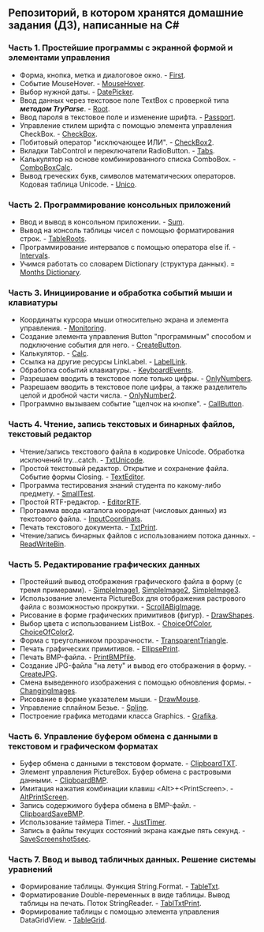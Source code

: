 ## Репозиторий, в котором хранятся домашние задания (ДЗ), написанные на C#

### Часть 1. Простейшие программы с экранной формой и элементами управления

* Форма, кнопка, метка и диалоговое окно. - [First](https://github.com/GhostBasenji/homeworks/tree/master/First).
* Событие MouseHover. - [MouseHover](https://github.com/GhostBasenji/homeworks/tree/master/MouseHover).
* Выбор нужной даты. - [DatePicker](https://github.com/GhostBasenji/homeworks/tree/master/DatePicker).
* Ввод данных через текстовое поле TextBox с проверкой типа ***методом TryParse***. - [Root](https://github.com/GhostBasenji/homeworks/tree/master/Root).
* Ввод пароля в текстовое поле и изменение шрифта. - [Passport](https://github.com/GhostBasenji/homeworks/tree/master/Passport).
* Управление стилем шрифта с помощью элемента управления CheckBox. - [CheckBox](https://github.com/GhostBasenji/homeworks/tree/master/CheckBox).
* Побитовый оператор "исключающее ИЛИ". - [CheckBox2](https://github.com/GhostBasenji/homeworks/tree/master/CheckBox2).
* Вкладки TabControl и переключатели RadioButton. - [Tabs](https://github.com/GhostBasenji/homeworks/tree/master/Tabs).
* Калькулятор на основе комбинированного списка ComboBox. - [ComboBoxCalc](https://github.com/GhostBasenji/homeworks/tree/master/ComboBoxCalc).
* Вывод греческих букв, символов математических операторов. Кодовая таблица Unicode. - [Unico](https://github.com/GhostBasenji/homeworks/tree/master/Unico).

### Часть 2. Программирование консольных приложений

* Ввод и вывод в консольном приложении. - [Sum](https://github.com/GhostBasenji/homeworks/tree/master/Sum).
* Вывод на консоль таблицы чисел с помощью форматирования строк. - [TableRoots](https://github.com/GhostBasenji/homeworks/tree/master/TableRoots).
* Программирование интервалов с помощью оператора else if. - [Intervals](https://github.com/GhostBasenji/homeworks/tree/master/Intervals).
* Учимся работать со словарем Dictionary (структура данных). = [Months Dictionary](https://github.com/GhostBasenji/homeworks/tree/master/Months_Dictionary).

### Часть 3. Инициирование и обработка событий мыши и клавиатуры

* Координаты курсора мыши относительно экрана и элемента управления. - [Monitoring](https://github.com/GhostBasenji/homeworks/tree/master/Monitoring).
* Создание элемента управления Button "программным" способом и подключение события для него. - [CreateButton](https://github.com/GhostBasenji/homeworks/tree/master/CreateButton).
* Калькулятор. - [Calc](https://github.com/GhostBasenji/homeworks/tree/master/Calc).
* Ссылка на другие ресурсы LinkLabel. - [LabelLink](https://github.com/GhostBasenji/homeworks/tree/master/LabelLink).
* Обработка событий клавиатуры. - [KeyboardEvents](https://github.com/GhostBasenji/homeworks/tree/master/KeyboardEvents).
* Разрешаем вводить в текстовое поле только цифры. - [OnlyNumbers](https://github.com/GhostBasenji/homeworks/tree/master/OnlyNumbers).
* Разрешаем вводить в текстовое поле цифры, а также разделитель целой и дробной части числа. - [OnlyNumber2](https://github.com/GhostBasenji/homeworks/tree/master/OnlyNumber2).
* Программно вызываем событие "щелчок на кнопке". - [CallButton](https://github.com/GhostBasenji/homeworks/tree/master/CallButton). 

### Часть 4. Чтение, запись текстовых и бинарных файлов, текстовый редактор

* Чтение/запись текстового файла в кодировке Unicode. Обработка исключений try...catch. - [TxtUnicode](https://github.com/GhostBasenji/homeworks/tree/master/TxtUnicode).
* Простой текстовый редактор. Открытие и сохранение файла. Событие формы Closing. - [TextEditor](https://github.com/GhostBasenji/homeworks/tree/master/TextEditor).
* Программа тестирования знаний студента по какому-либо предмету. - [SmallTest](https://github.com/GhostBasenji/homeworks/tree/master/SmallTest).
* Простой RTF-редактор. - [EditorRTF](https://github.com/GhostBasenji/homeworks/tree/master/EditorRTF).
* Программа ввода каталога координат (числовых данных) из текстового файла. - [InputCoordinats](https://github.com/GhostBasenji/homeworks/tree/master/InputCoordinats).
* Печать текстового документа. - [TxtPrint](https://github.com/GhostBasenji/homeworks/tree/master/TxtPrint).
* Чтение/запись бинарных файлов с использованием потока данных. - [ReadWriteBin](https://github.com/GhostBasenji/homeworks/tree/master/ReadWriteBin).

### Часть 5. Редактирование графических данных

* Простейший вывод отображения графического файла в форму (с тремя примерами). - [SimpleImage1](https://github.com/GhostBasenji/homeworks/tree/master/SimpleImage1), [SimpleImage2](https://github.com/GhostBasenji/homeworks/tree/master/SimpleImage2), [SimpleImage3](https://github.com/GhostBasenji/homeworks/tree/master/SimpleImage3).
* Использование элемента PictureBox для отображения растрового файла с возможностью прокрутки. - [ScrollABigImage](https://github.com/GhostBasenji/homeworks/tree/master/ScrollABigImage).
* Рисование в форме графических примитивов (фигур). - [DrawShapes](https://github.com/GhostBasenji/homeworks/tree/master/DrawShapes).
* Выбор цвета с использованием ListBox. - [ChoiceOfColor](https://github.com/GhostBasenji/homeworks/tree/master/ChoiceOfColor), [ChoiceOfColor2](https://github.com/GhostBasenji/homeworks/tree/master/ChoiceOfColor2).
* Форма с треугольником прозрачности. - [TransparentTriangle](https://github.com/GhostBasenji/homeworks/tree/master/TransparentTriangle).
* Печать графических примитивов. - [EllipsePrint](https://github.com/GhostBasenji/homeworks/tree/master/EllipsePrint).
* Печать BMP-файла. - [PrintBMPfile](https://github.com/GhostBasenji/homeworks/tree/master/PrintBMPfile).
* Создание JPG-файла "на лету" и вывод его отображения в форму. - [CreateJPG](https://github.com/GhostBasenji/homeworks/tree/master/CreateJPG).
* Смена выведенного изображения с помощью обновления формы. - [ChangingImages](https://github.com/GhostBasenji/homeworks/tree/master/ChangingImages).
* Рисование в форме указателем мыши. - [DrawMouse](https://github.com/GhostBasenji/homeworks/tree/master/DrawMouse).
* Управление сплайном Безье. - [Spline](https://github.com/GhostBasenji/homeworks/tree/master/Spline).
* Построение графика методами класса Graphics. - [Grafika](https://github.com/GhostBasenji/homeworks/tree/master/Grafika).

### Часть 6. Управление буфером обмена с данными в текстовом и графическом форматах

* Буфер обмена с данными в текстовом формате. - [ClipboardTXT](https://github.com/GhostBasenji/homeworks/tree/master/ClipboardTXT).
* Элемент управления PictureBox. Буфер обмена с растровыми данными. - [ClipboardBMP](https://github.com/GhostBasenji/homeworks/tree/master/ClipboardBMP).
* Имитация нажатия комбинации клавиш \<Alt\>+\<PrintScreen\>. - [AltPrintScreen](https://github.com/GhostBasenji/homeworks/tree/master/AltPrintScreen).
* Запись содержимого буфера обмена в BMP-файл. - [ClipboardSaveBMP](https://github.com/GhostBasenji/homeworks/tree/master/ClipboardSaveBMP).
* Использование таймера Timer. - [JustTimer](https://github.com/GhostBasenji/homeworks/tree/master/JustTimer).
* Запись в файлы текущих состояний экрана каждые пять секунд. - [SaveScreenshot5sec](https://github.com/GhostBasenji/homeworks/tree/master/SaveScreenshot5sec).

### Часть 7. Ввод и вывод табличных данных. Решение системы уравнений

* Формирование таблицы. Функция String.Format. - [TableTxt](https://github.com/GhostBasenji/homeworks/tree/master/TableTxt).
* Форматирование Double-переменных в виде таблицы. Вывод таблицы на печать. Поток StringReader. - [TablTxtPrint](https://github.com/GhostBasenji/homeworks/tree/master/TablTxtPrint).
* Формирование таблицы с помощью элемента управления DataGridView. - [TableGrid](https://github.com/GhostBasenji/homeworks/tree/master/TableGrid).